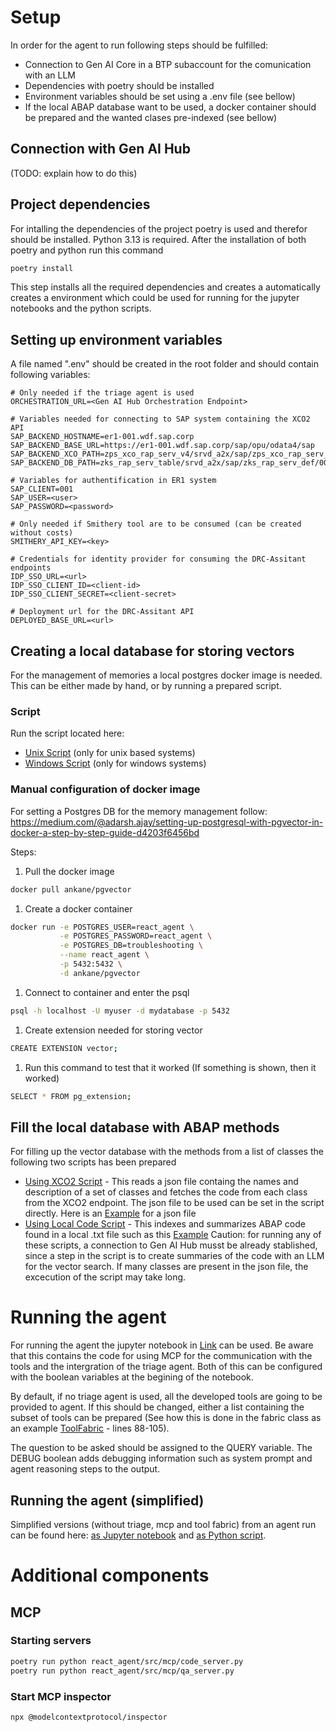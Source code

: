 # Setup
In order for the agent to run following steps should be fulfilled:
- Connection to Gen AI Core in a BTP subaccount for the comunication with an LLM
- Dependencies with poetry should be installed
- Environment variables should be set using a .env file (see bellow)
- If the local ABAP database want to be used, a docker container should be prepared and the wanted clases pre-indexed (see bellow)

## Connection with Gen AI Hub
(TODO: explain how to do this)

## Project dependencies
For intalling the dependencies of the project poetry is used and therefor should be installed. Python 3.13 is required.
After the installation of both poetry and python run this command

```bash
poetry install
```

This step installs all the required dependencies and creates a automatically creates a environment which could be used for running for the jupyter notebooks and the python scripts.

## Setting up environment variables
A file named ".env" should be created in the root folder and should contain following variables:

```
# Only needed if the triage agent is used
ORCHESTRATION_URL=<Gen AI Hub Orchestration Endpoint>

# Variables needed for connecting to SAP system containing the XCO2 API
SAP_BACKEND_HOSTNAME=er1-001.wdf.sap.corp
SAP_BACKEND_BASE_URL=https://er1-001.wdf.sap.corp/sap/opu/odata4/sap
SAP_BACKEND_XCO_PATH=zps_xco_rap_serv_v4/srvd_a2x/sap/zps_xco_rap_serv_def/0001
SAP_BACKEND_DB_PATH=zks_rap_serv_table/srvd_a2x/sap/zks_rap_serv_def/0001

# Variables for authentification in ER1 system
SAP_CLIENT=001
SAP_USER=<user>
SAP_PASSWORD=<password>

# Only needed if Smithery tool are to be consumed (can be created without costs)
SMITHERY_API_KEY=<key>

# Credentials for identity provider for consuming the DRC-Assitant endpoints
IDP_SSO_URL=<url>
IDP_SSO_CLIENT_ID=<client-id>
IDP_SSO_CLIENT_SECRET=<client-secret>

# Deployment url for the DRC-Assitant API
DEPLOYED_BASE_URL=<url>
```

## Creating a local database for storing vectors
For the management of memories a local postgres docker image is needed. This can be either made by hand, or by running a prepared script.

### Script
Run the script located here: 
- [Unix Script](./react_agent/src/scripts/setup_vector_db.sh) (only for unix based systems)
- [Windows Script](./react_agent/src/scripts/setup_vector_db.ps1) (only for windows systems)

### Manual configuration of docker image

For setting a Postgres DB for the memory management follow:
https://medium.com/@adarsh.ajay/setting-up-postgresql-with-pgvector-in-docker-a-step-by-step-guide-d4203f6456bd

Steps:
1. Pull the docker image
```bash
docker pull ankane/pgvector
```

1. Create a docker container
```bash
docker run -e POSTGRES_USER=react_agent \
           -e POSTGRES_PASSWORD=react_agent \
           -e POSTGRES_DB=troubleshooting \
           --name react_agent \
           -p 5432:5432 \
           -d ankane/pgvector
```

1. Connect to container and enter the psql
```bash
psql -h localhost -U myuser -d mydatabase -p 5432
```

1. Create extension needed for storing vector
```bash
CREATE EXTENSION vector;
```

1. Run this command to test that it worked (If something is shown, then it worked)
```bash
SELECT * FROM pg_extension;
```

## Fill the local database with ABAP methods
For filling up the vector database with the methods from a list of classes the following two scripts has been prepared 
- [Using XCO2 Script](./react_agent/src/scripts/load_abap.code_xco2.py) - This reads a json file containg the names and description of a set of classes and fetches the code from each class from the XCO2 endpoint. The json file to be used can be set in the script directly. Here is an [Example](./react_agent/src/scripts/resources/class_subset.json) for a json file
- [Using Local Code Script](./react_agent/src/scripts/load_abap_code_local.py) - This indexes and summarizes ABAP code found in a local .txt file such as this [Example](./react_agent/src/scripts/resources/abap_source.txt) 
Caution: for running any of these scripts, a connection to Gen AI Hub musst be already stablished, since a step in the script is to create summaries of the code with an LLM for the vector search. If many classes are present in the json file, the excecution of the script may take long.

# Running the agent

For running the agent the jupyter notebook in [Link](./notebooks/agent_single_question.ipynb) can be used. Be aware that this contains the code for using MCP for the communication with the tools and the intergration of the triage agent. Both of this can be configured with the boolean variables at the begining of the notebook.

By default, if no triage agent is used, all the developed tools are going to be provided to agent. If this should be changed, either a list containing the subset of tools can be prepared (See how this is done in the fabric class as an example [ToolFabric](./react_agent/src/util/tools_fabric.py) - lines 88-105).

The question to be asked should be assigned to the QUERY variable.
The DEBUG boolean adds debugging information such as system prompt and agent reasoning steps to the output.

## Running the agent (simplified)

Simplified versions (without triage, mcp and tool fabric) from an agent run can be found here: [as Jupyter notebook](./notebooks/agent_single_question_simpified.ipynb) and [as Python script](./react_agent/src/scripts/run_agent_simplified.py).

# Additional components

## MCP
### Starting servers
```bash
poetry run python react_agent/src/mcp/code_server.py
poetry run python react_agent/src/mcp/qa_server.py
```

### Start MCP inspector
```bash
npx @modelcontextprotocol/inspector
```